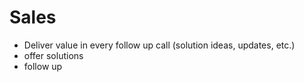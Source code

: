 # Sales

- Deliver value in every follow up call (solution ideas, updates, etc.)
- offer solutions
- follow up


